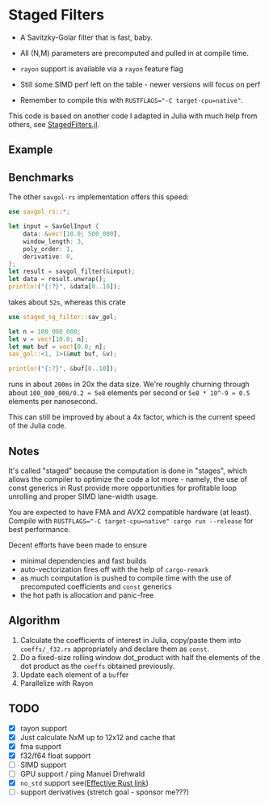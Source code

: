 # Staged Filters

* A Savitzky-Golar filter that is fast, baby.
* All (N,M) parameters are precomputed and pulled in at compile time.
* `rayon` support is available via a `rayon` feature flag
* Still some SIMD perf left on the table - newer versions will focus on perf

* Remember to compile this with `RUSTFLAGS="-C target-cpu=native"`.

This code is based on another code I adapted in Julia with much help from others, see [StagedFilters.jl](https://github.com/miguelraz/StagedFilters.jl).

## Example

## Benchmarks

The other `savgol-rs` implementation offers this speed:

```rust
use savgol_rs::*;

let input = SavGolInput {
    data: &vec![10.0; 500_000],
    window_length: 3,
    poly_order: 1,
    derivative: 0,
};
let result = savgol_filter(&input);
let data = result.unwrap();
println!("{:?}", &data[0..10]);
```

takes about `52s`, whereas this crate

```rust
use staged_sg_filter::sav_gol;

let n = 100_000_000;
let v = vec![10.0; n];
let mut buf = vec![0.0; n];
sav_gol::<1, 1>(&mut buf, &v);

println!("{:?}", &buf[0..10]);
```

runs in about `200ms` in 20x the data size. We're roughly churning through about `100_000_000/0.2 ≈ 5e8` elements per second or `5e8 * 10^-9 ≈ 0.5` elements per nanosecond.

This can still be improved by about a 4x factor, which is the current speed of the Julia code.

## Notes

It's called "staged" because the computation is done in "stages", which allows the compiler to optimize the code a lot more - namely, the use of const generics in Rust provide more opportunities for profitable loop unrolling and proper SIMD lane-width usage.

You are expected to have FMA and AVX2 compatible hardware (at least). Compile with `RUSTFLAGS="-C target-cpu=native" cargo run --release` for best performance.

Decent efforts have been made to ensure

* minimal dependencies and fast builds
* auto-vectorization fires off with the help of `cargo-remark`
* as much computation is pushed to compile time with the use of precomputed coefficients and `const` generics
* the hot path is allocation and panic-free

## Algorithm

1. Calculate the coefficients of interest in Julia, copy/paste them into `coeffs/_f32.rs` appropriately and declare them as `const`.
2. Do a fixed-size rolling window dot_product with half the elements of the dot product as the `coeffs` obtained previously.
3. Update each element of a `buf`fer
4. Parallelize with Rayon

## TODO

- [X] rayon support
- [X] Just calculate NxM up to 12x12 and cache that
- [X] fma support
- [X] f32/f64 float support
- [ ] SIMD support
- [ ] GPU support / ping Manuel Drehwald
- [X] `no_std` support see([Effective Rust link](https://www.lurklurk.org/effective-rust/no-std.html))
- [ ] support derivatives (stretch goal - sponsor me???)
